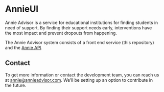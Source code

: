 # AnnieUI

Annie Advisor is a service for educational institutions for finding students in need of support. By finding their support needs early, interventions have the most impact and prevent dropouts from happening.

The Annie Advisor system consists of a front end service (this repository) and the [Annie API](https://github.com/Annie-Advisor/Annie-API-CE).

## Contact

To get more information or contact the development team, you can reach us at annie@annieadvisor.com.
We'll be setting up an option to contribute in the future.
